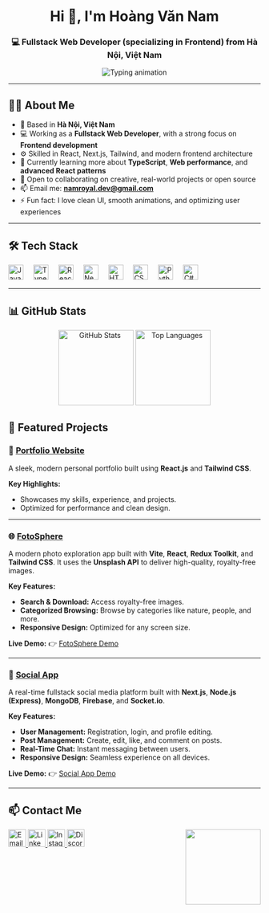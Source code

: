 <h1 align="center">Hi 👋, I'm Hoàng Văn Nam</h1>

<h3 align="center">
  💻 Fullstack Web Developer (specializing in Frontend) from Hà Nội, Việt Nam
</h3>

<p align="center">
  <img
    src="https://readme-typing-svg.herokuapp.com?font=Fira+Code&duration=3000&pause=1000&center=true&vCenter=true&width=640&lines=Welcome+to+my+GitHub!;Fullstack+Developer+with+a+Frontend+Focus.;I+love+building+beautiful+and+performant+web+apps.🚀"
    alt="Typing animation"
  />
</p>

---

## 🧑‍💼 About Me

- 📍 Based in **Hà Nội, Việt Nam**
- 💻 Working as a **Fullstack Web Developer**, with a strong focus on **Frontend development**
- ⚙️ Skilled in React, Next.js, Tailwind, and modern frontend architecture
- 🌱 Currently learning more about **TypeScript**, **Web performance**, and **advanced React patterns**
- 👯 Open to collaborating on creative, real-world projects or open source
- 📫 Email me: **namroyal.dev@gmail.com**
- ⚡ Fun fact: I love clean UI, smooth animations, and optimizing user experiences

---

## 🛠️ Tech Stack

<div align="left">
  <img src="https://cdn.jsdelivr.net/gh/devicons/devicon/icons/javascript/javascript-original.svg" height="30" alt="JavaScript" />
  <img width="12" />
  <img src="https://cdn.jsdelivr.net/gh/devicons/devicon/icons/typescript/typescript-original.svg" height="30" alt="TypeScript" />
  <img width="12" />
  <img src="https://cdn.jsdelivr.net/gh/devicons/devicon/icons/react/react-original.svg" height="30" alt="React" />
  <img width="12" />
  <img src="https://cdn.jsdelivr.net/gh/devicons/devicon/icons/nextjs/nextjs-original.svg" height="30" alt="Next.js" />
  <img width="12" />
  <img src="https://cdn.jsdelivr.net/gh/devicons/devicon/icons/html5/html5-original.svg" height="30" alt="HTML5" />
  <img width="12" />
  <img src="https://cdn.jsdelivr.net/gh/devicons/devicon/icons/css3/css3-original.svg" height="30" alt="CSS3" />
  <img width="12" />
  <img src="https://cdn.jsdelivr.net/gh/devicons/devicon/icons/python/python-original.svg" height="30" alt="Python" />
  <img width="12" />
  <img src="https://cdn.jsdelivr.net/gh/devicons/devicon/icons/csharp/csharp-original.svg" height="30" alt="C#" />
</div>

---

## 📊 GitHub Stats

<div align="center">
  <img
    src="https://github-readme-stats.vercel.app/api?username=RoyalNam&show_icons=true&include_all_commits=true&count_private=true&theme=dracula"
    height="150"
    alt="GitHub Stats"
  />
  <img
    src="https://github-readme-stats.vercel.app/api/top-langs?username=RoyalNam&layout=compact&card_width=320&langs_count=6&theme=dracula"
    height="150"
    alt="Top Languages"
  />
</div>

## 🚀 Featured Projects

### 🧭 [Portfolio Website](https://namroyal.id.vn/)

A sleek, modern personal portfolio built using **React.js** and **Tailwind CSS**.

**Key Highlights:**

- Showcases my skills, experience, and projects.
- Optimized for performance and clean design.

---

### 🌐 [FotoSphere](https://github.com/RoyalNam/foto-sphere)

A modern photo exploration app built with **Vite**, **React**, **Redux Toolkit**, and **Tailwind CSS**. It uses the **Unsplash API** to deliver high-quality, royalty-free images.

**Key Features:**

- **Search & Download:** Access royalty-free images.
- **Categorized Browsing:** Browse by categories like nature, people, and more.
- **Responsive Design:** Optimized for any screen size.

**Live Demo:** 👉 [FotoSphere Demo](https://foto-sphere.vercel.app/)

---

### 📱 [Social App](https://github.com/RoyalNam/social)

A real-time fullstack social media platform built with **Next.js**, **Node.js (Express)**, **MongoDB**, **Firebase**, and **Socket.io**.

**Key Features:**

- **User Management:** Registration, login, and profile editing.
- **Post Management:** Create, edit, like, and comment on posts.
- **Real-Time Chat:** Instant messaging between users.
- **Responsive Design:** Seamless experience on all devices.

**Live Demo:** 👉 [Social App Demo](https://social-eight-psi.vercel.app/)

---

## 📫 Contact Me

<img
  align="right"
  height="150"
  src="./gif"
  alt=""
/>

<div align="left">
  <a href="mailto:namroyal.dev@gmail.com" target="_blank">
    <img src="https://img.shields.io/static/v1?message=Gmail&logo=gmail&label=&color=D14836&logoColor=white&style=for-the-badge" height="35" alt="Email" />
  </a>
  <a href="https://www.linkedin.com/in/nam-royal/" target="_blank">
    <img src="https://img.shields.io/static/v1?message=LinkedIn&logo=linkedin&label=&color=0077B5&logoColor=white&style=for-the-badge" height="35" alt="LinkedIn" />
  </a>
  <a href="https://www.instagram.com/nam.royal_/" target="_blank">
    <img src="https://img.shields.io/static/v1?message=Instagram&logo=instagram&label=&color=E4405F&logoColor=white&style=for-the-badge" height="35" alt="Instagram" />
  </a>
  <a href="https://discord.com/users/hoangnampro/" target="_blank">
    <img src="https://img.shields.io/static/v1?message=Discord&logo=discord&label=&color=7289DA&logoColor=white&style=for-the-badge" height="35" alt="Discord" />
  </a>
</div>


